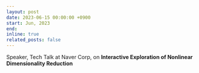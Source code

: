 ```yaml
---
layout: post
date: 2023-06-15 00:00:00 +0900
start: Jun, 2023
end: 
inline: true
related_posts: false
---
```


Speaker, Tech Talk at Naver Corp, on <b>Interactive Exploration of Nonlinear Dimensionality Reduction</b>

<!-- Software Engineering Intern <br/>
Web UI Developement for Web Browser, <b>Naver Corp.</b> -->